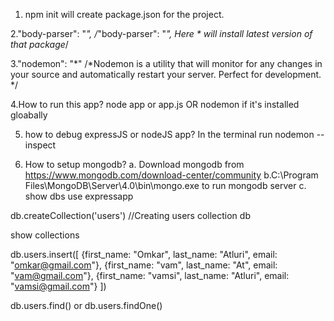 1. npm init will create package.json for the project.

2."body-parser": "*", /*"body-parser": "*", Here * will install latest version of that package*/

3."nodemon": "*" /*Nodemon is a utility that will monitor for any changes in your source and automatically restart your server. Perfect for development. */

4.How to run this app? node  app or app.js 
OR  nodemon if it's installed gloabally

5. how to debug expressJS or nodeJS app?
In the terminal run nodemon --inspect 

6. How to setup mongodb?
a. Download mongodb from https://www.mongodb.com/download-center/community
b.C:\Program Files\MongoDB\Server\4.0\bin\mongo.exe to run mongodb server
c. show dbs
use expressapp

db.createCollection('users') //Creating users collection db

show collections

db.users.insert([
{first_name: "Omkar", last_name: "Atluri", email: "omkar@gmail.com"},
{first_name: "vam", last_name: "At", email: "vam@gmail.com"},
{first_name: "vamsi", last_name: "Atluri", email: "vamsi@gmail.com"}
])

db.users.find() or db.users.findOne()

